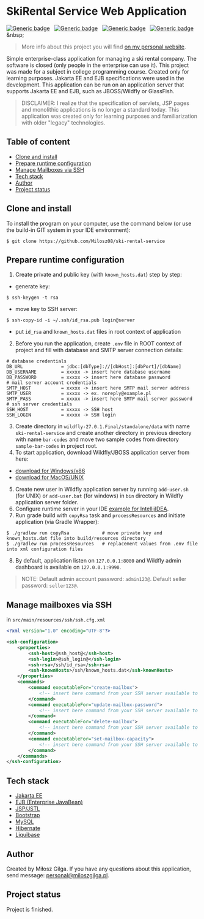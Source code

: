 # SkiRental Service Web Application
[![Generic badge](https://img.shields.io/badge/Made%20with-Jakarta%20EE%2010-1abc9c.svg)](https://jakarta.ee/release/10/)&nbsp;&nbsp;
[![Generic badge](https://img.shields.io/badge/Build%20with-Gradle-green.svg)](https://gradle.org/)&nbsp;&nbsp;
[![Generic badge](https://img.shields.io/badge/Web%20Server-Wildfly/JBOSS%20-brown.svg)](https://www.wildfly.org/)&nbsp;&nbsp;
[![Generic badge](https://img.shields.io/badge/Packaging-WAR-yellow.svg)](https://en.wikipedia.org/wiki/WAR_(file_format))&nbsp;&nbsp;
<br>
> More info about this project you will find [on my personal website](https://miloszgilga.pl/project/ski-rental-service).

Simple enterprise-class application for managing a ski rental company. The software is closed (only people in the enterprise can use it). This project was made for a subject in college programming course. Created only for learning purposes. Jakarta EE and EJB specifications were used in the development. This application can be run on an application server that supports Jakarta EE and EJB, such as JBOSS/Wildfly or GlassFish.

> DISCLAIMER: I realize that the specification of servlets, JSP pages and monolithic applications is no longer a standard today. This application was created only for learning purposes and familiarization with older "legacy" technologies.

## Table of content
* [Clone and install](#clone-and-install)
* [Prepare runtime configuration](#prepare-runtime-configuration)
* [Manage Mailboxes via SSH](#manage-mailboxes-via-ssh)
* [Tech stack](#tech-stack)
* [Author](#author)
* [Project status](#project-status)

<a name="clone-and-install"></a>
## Clone and install

To install the program on your computer, use the command below (or use the build-in GIT system in your IDE environment):
```
$ git clone https://github.com/Milosz08/ski-rental-service
```

<a name="prepare-runtime-configuration"></a>
## Prepare runtime configuration
1. Create private and public key (with `known_hosts.dat`) step by step:
* generate key:
```
$ ssh-keygen -t rsa
```
* move key to SSH server:
```
$ ssh-copy-id -i ~/.ssh/id_rsa.pub login@server
```
* put `id_rsa` and `known_hosts.dat` files in root context of application
2. Before you run the application, create `.env` file in ROOT context of project and fill with database and SMTP server connection details:
```properties
# database credentials
DB_URL              = jdbc:[dbType]://[dbHost]:[dbPort]/[dbName]
DB_USERNAME         = xxxxx -> insert here database username 
DB_PASSWORD         = xxxxx -> insert here database password
# mail server account credentials
SMTP_HOST           = xxxxx -> insert here SMTP mail server address
SMTP_USER           = xxxxx -> ex. noreply@example.pl
SMTP_PASS           = xxxxx -> insert here SMTP mail server password
# ssh server credentials
SSH_HOST            = xxxxx -> SSH host
SSH_LOGIN           = xxxxx -> SSH login
```
3. Create directory in `wildfly-27.0.1.Final/standalone/data` with name `ski-rental-service` and create another directory in previous directory with name `bar-codes` and move two sample codes from directory `sample-bar-codes` in project root. 
4. To start application, download Wildfly/JBOSS application server from here:
* [download for Windows/x86](https://github.com/wildfly/wildfly/releases/download/27.0.1.Final/wildfly-27.0.1.Final.zip)
* [download for MacOS/UNIX](https://github.com/wildfly/wildfly/releases/download/27.0.1.Final/wildfly-27.0.1.Final.tar.gz)
5. Create new user in Wildfly application server by running `add-user.sh` (for UNIX) or `add-user.bat` (for windows) in `bin` directory in Wildfly application server folder.
6. Configure runtime server in your IDE [example for IntellijIDEA](https://medium.com/geekculture/how-to-configure-and-deploy-webapps-with-wildfly-application-server-in-intellij-idea-f104a6c2a0db).
7. Run grade build with `copyRsa` task and `processResources` and initiate application (via Gradle Wrapper):
```
$ ./gradlew run copyRsa            # move private key and known_hosts.dat file into build/resources directory
$ ./gradlew run processResources   # replacement values from .env file into xml configuration files
```
8. By default, application listen on `127.0.0.1:8080` and Wildfly admin dashboard is available on `127.0.0.1:9990`.
> NOTE: Default admin account password: `admin123@`. Default seller password: `seller123@`.

<a name="manage-mailboxes-via-ssh"></a>
## Manage mailboxes via SSH
in `src/main/resources/ssh/ssh.cfg.xml`
```xml
<?xml version="1.0" encoding="UTF-8"?>

<ssh-configuration>
    <properties>
        <ssh-host>@ssh_host@</ssh-host>
        <ssh-login>@ssh_login@</ssh-login>
        <ssh-rsa>/ssh/id_rsa</ssh-rsa>
        <ssh-knownHosts>/ssh/known_hosts.dat</ssh-knownHosts>
    </properties>
    <commands>
        <command executableFor="create-mailbox">
            <!-- insert here command from your SSH server available to create mailbox with email and password properties -->
        </command>
        <command executableFor="update-mailbox-password">
            <!-- insert here command from your SSH server available to update mailbox with email and newPassword properties -->
        </command>
        <command executableFor="delete-mailbox">
            <!-- insert here command from your SSH server available to delete mailbox with email propery -->
        </command>
        <command executableFor="set-mailbox-capacity">
            <!-- insert here command from your SSH server available to set maximal mailbox space with email propery -->
        </command>
    </commands>
</ssh-configuration>
```

<a name="tech-stack"></a>
## Tech stack
* [Jakarta EE](https://jakarta.ee/release/10/)
* [EJB (Enterprise JavaBean)](https://www.oracle.com/java/technologies/enterprise-javabeans-technology.html)
* [JSP/JSTL](https://www.oracle.com/java/technologies/jspt.html)
* [Bootstrap](https://getbootstrap.com/)
* [MySQL](https://www.mysql.com/)
* [Hibernate](https://hibernate.org/)
* [Liquibase](https://www.liquibase.org/)

<a name="author"></a>
## Author
Created by Miłosz Gilga. If you have any questions about this application, send message: [personal@miloszgilga.pl](mailto:personal@miloszgilga.pl).

<a name="project-status"></a>
## Project status
Project is finished.
